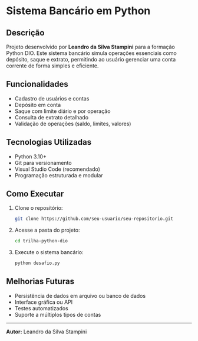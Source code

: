 # Sistema Bancário em Python

## Descrição

Projeto desenvolvido por **Leandro da Silva Stampini** para a formação Python DIO. Este sistema bancário simula operações essenciais como depósito, saque e extrato, permitindo ao usuário gerenciar uma conta corrente de forma simples e eficiente.

## Funcionalidades

- Cadastro de usuários e contas
- Depósito em conta
- Saque com limite diário e por operação
- Consulta de extrato detalhado
- Validação de operações (saldo, limites, valores)

## Tecnologias Utilizadas

- Python 3.10+
- Git para versionamento
- Visual Studio Code (recomendado)
- Programação estruturada e modular

## Como Executar

1. Clone o repositório:
	```sh
	git clone https://github.com/seu-usuario/seu-repositorio.git
	```
2. Acesse a pasta do projeto:
	```sh
	cd trilha-python-dio
	```
3. Execute o sistema bancário:
	```sh
	python desafio.py
	```

## Melhorias Futuras

- Persistência de dados em arquivo ou banco de dados
- Interface gráfica ou API
- Testes automatizados
- Suporte a múltiplos tipos de contas

---

**Autor:** Leandro da Silva Stampini
